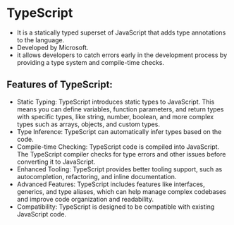 # TypeScript
- It is a statically typed superset of JavaScript that adds type annotations to the language.
- Developed by Microsoft.
- it allows developers to catch errors early in the development process by providing a type system and compile-time checks.

## Features of TypeScript:
- Static Typing: TypeScript introduces static types to JavaScript. This means you can define variables, function parameters, and return types with specific types, like string, number, boolean, and more complex types such as arrays, objects, and custom types.
- Type Inference: TypeScript can automatically infer types based on the code.
- Compile-time Checking: TypeScript code is compiled into JavaScript. The TypeScript compiler checks for type errors and other issues before converting it to JavaScript.
- Enhanced Tooling: TypeScript provides better tooling support, such as autocompletion, refactoring, and inline documentation.
- Advanced Features: TypeScript includes features like interfaces, generics, and type aliases, which can help manage complex codebases and improve code organization and readability.
- Compatibility: TypeScript is designed to be compatible with existing JavaScript code.

